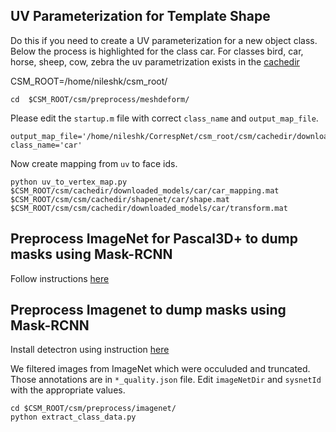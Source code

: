 ## UV Parameterization for Template Shape
Do this if you need to create a UV parameterization for a new object class. Below the process is highlighted for the class car.
For classes bird, car, horse, sheep, cow, zebra the uv parametrization exists in the [cachedir]()

CSM_ROOT=/home/nileshk/csm_root/


```
cd  $CSM_ROOT/csm/preprocess/meshdeform/
```
Please edit the `startup.m` file with correct `class_name` and `output_map_file`. 
```
output_map_file='/home/nileshk/CorrespNet/csm_root/csm/cachedir/downloaded_models/car/car_mapping.mat'
class_name='car'
```
Now create mapping from `uv` to face ids.

```
python uv_to_vertex_map.py $CSM_ROOT/csm/cachedir/downloaded_models/car/car_mapping.mat  $CSM_ROOT/csm/csm/cachedir/shapenet/car/shape.mat  $CSM_ROOT/csm/csm/cachedir/downloaded_models/car/transform.mat
```

## Preprocess ImageNet for Pascal3D+ to dump masks using Mask-RCNN
Follow instructions [here](https://github.com/akanazawa/cmr/blob/p3d/preprocess/pascal/pascal.md)

## Preprocess Imagenet to dump masks using Mask-RCNN
Install detectron using instruction [here]()

We filtered images from ImageNet which were occuluded and truncated. Those annotations are in `*_quality.json` file. Edit `imageNetDir` and `sysnetId` with the appropriate values.

```
cd $CSM_ROOT/csm/preprocess/imagenet/
python extract_class_data.py
```





